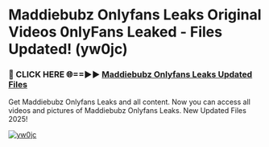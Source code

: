 # Maddiebubz Onlyfans Leaks Original Videos 0nlyFans Leaked - Files Updated! (yw0jc)

<h3>🔴 CLICK HERE 🌐==►► <a href="https://tinyurl.com/2jnfzry5" rel="nofollow">Maddiebubz Onlyfans Leaks Updated Files</a></h3>

Get Maddiebubz Onlyfans Leaks and all content. Now you can access all videos and pictures of Maddiebubz Onlyfans Leaks. New Updated Files 2025!

[![yw0jc](https://i.imgur.com/GyGTBgg.gif)](https://tinyurl.com/2jnfzry5)
